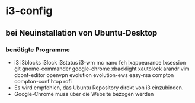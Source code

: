 # i3-config

## bei Neuinstallation von Ubuntu-Desktop

### benötigte Programme
- i3 i3blocks i3lock i3status i3-wm mc nano feh lxappearance lxsession git gnome-commander google-chrome xbacklight xautolock arandr vim dconf-editor openvpn evolution evolution-ews easy-rsa compton compton-conf htop rofi
- Es wird empfohlen, das Ubuntu Repository direkt von i3 einzubinden.
- Google-Chrome muss über die Website bezogen werden
